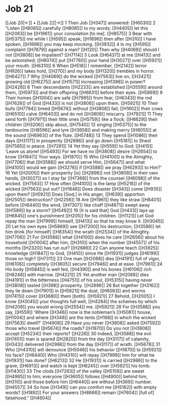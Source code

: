 # Job 21
[[Job 20|←]] • [[Job 22|→]]
1 Then Job [[H347]] answered: [[H6030]] 
2 “Listen [[H8085]] carefully [[H8085]] to my words; [[H4405]] let this [[H2063]] be [[H1961]] your consolation [to me]. [[H8575]] 
3 Bear with [[H5375]] me while I [[H595]] speak; [[H1696]] then after [[H310]] I have spoken, [[H1696]] you may keep mocking. [[H3932]] 
4 Is my [[H595]] complaint [[H7879]] against a man? [[H120]] Then why [[H4069]] should I not [[H3808]] be impatient? [[H7114]] 
5 Look [[H6437]] at me [[H413]] and be astonished; [[H8074]] put [[H7760]] your hand [[H3027]] over [[H5921]] your mouth. [[H6310]] 
6 When [[H518]] I remember, [[H2142]] terror [[H926]] takes hold, [[H270]] and my body [[H1320]] trembles in horror. [[H6427]] 
7 Why [[H4069]] do the wicked [[H7563]] live on, [[H2421]] growing old [[H6275]] and [[H1571]] increasing [[H1396]] in power? [[H2428]] 
8 Their descendants [[H2233]] are established [[H3559]] around them, [[H5973]] and their offspring [[H6631]] before their eyes. [[H5869]] 
9 Their homes [[H1004]] are safe [[H7965]] from fear; [[H6343]] the rod [[H7626]] of God [[H433]] is not [[H3808]] upon them. [[H5921]] 
10 Their bulls [[H7794]] breed [[H5674]] without [[H3808]] fail; [[H1602]] their cows [[H6510]] calve [[H6403]] and do not [[H3808]] miscarry. [[H7921]] 
11 They send forth [[H7971]] their little ones [[H5759]] like a flock; [[H6629]] their children [[H3206]] skip about, [[H7540]] 
12 singing [[H5375]] to the tambourine [[H8596]] and lyre [[H3658]] and making merry [[H8055]] at the sound [[H6963]] of the flute. [[H5748]] 
13 They spend [[H1086]] their days [[H3117]] in prosperity [[H2896]] and go down [[H5181]] to Sheol [[H7585]] in peace. [[H7281]] 
14 Yet they say [[H559]] to God: [[H410]] ‘Leave us alone! [[H5493]] For we have no [[H3808]] desire [[H2654]] to know [[H1847]] Your ways. [[H1870]] 
15 Who [[H4100]] is the Almighty, [[H7706]] that [[H3588]] we should serve Him, [[H5647]] and what [[H4100]] would we gain [[H3276]] if [[H3588]] we pray [[H6293]] to Him?’  
16 Yet [[H2005]] their prosperity [is] [[H2898]] not [[H3808]] in their own hands, [[H3027]] so I stay far [[H7368]] from the counsel [[H6098]] of the wicked. [[H7563]] 
17 How often [[H4100]] is the lamp [[H5216]] of the wicked [[H7563]] put out? [[H1846]] Does disaster [[H343]] come [[H935]] upon them? [[H5921]] Does [God,] in His anger, [[H639]] apportion [[H2505]] destruction? [[H2256]] 
18 Are [[H1961]] they like straw [[H8401]] before [[H6440]] the wind, [[H7307]] like chaff [[H4671]] swept away [[H1589]] by a storm? [[H5492]] 
19 [It is said that] God [[H433]] lays up [[H6845]] one's punishment [[H205]] for his children. [[H1121]] Let God repay the man [[H7999]] himself, [[H413]] so that he may know it. [[H3045]] 
20 Let his own eyes [[H5869]] see [[H7200]] his destruction; [[H3589]] let him drink [for himself] [[H8354]] the wrath [[H2534]] of the Almighty. [[H7706]] 
21 For [[H3588]] what [[H4100]] does he care [[H2656]] about his household [[H1004]] after him, [[H310]] when the number [[H4557]] of his months [[H2320]] has run out? [[H2686]] 
22 Can anyone teach [[H3925]] knowledge [[H1847]] to God, [[H410]] since He [[H1931]] judges [[H8199]] those on high? [[H7311]] 
23 One man [[H2088]] dies [[H4191]] full of vigor, [[H6106]] completely [[H3605]] secure [[H7946]] and at ease. [[H7961]] 
24 His body [[H5845]] is well fed, [[H4390]] and his bones [[H6106]] rich [[H8248]] with marrow. [[H4221]] 
25 Yet another man [[H2088]] dies [[H4191]] in the bitterness [[H4751]] of his soul, [[H5315]] having never [[H3808]] tasted [[H398]] prosperity. [[H2896]] 
26 But together [[H3162]] they lie down [[H7901]] in [[H5921]] the dust, [[H6083]] and worms [[H7415]] cover [[H3680]] them [both]. [[H5921]] 
27 Behold, [[H2005]] I know [[H3045]] your thoughts full well, [[H4284]] the schemes by which [[H4209]] you would wrong [[H2554]] me. [[H5921]] 
28 For [[H3588]] you say, [[H559]] ‘Where [[H346]] now is the nobleman’s [[H5081]] house, [[H1004]] and where [[H346]] are the tents [[H168]] in which the wicked [[H7563]] dwell?’ [[H4908]] 
29 Have you never [[H3808]] asked [[H7592]] those who travel [[H5674]] the roads? [[H1870]] Do you not [[H3808]] accept [[H5234]] their reports? [[H226]] 
30 Indeed, [[H3588]] the evil [[H7451]] man is spared [[H2820]] from the day [[H3117]] of calamity, [[H343]] delivered [[H2986]] from the day [[H3117]] of wrath. [[H5678]] 
31 Who [[H4310]] will denounce [[H5046]] his behavior [[H1870]] to [[H5921]] his face? [[H6440]] Who [[H4310]] will repay [[H7999]] him  for what he [[H1931]] has done? [[H6213]] 
32 He [[H1931]] is carried [[H2986]] to the grave, [[H6913]] and watch is kept [[H8245]] over [[H5921]] his tomb. [[H1430]] 
33 The clods [[H7263]] of the valley [[H5158]] are sweet [[H4985]] to him;  everyone [[H3605]] follows [[H4900]] behind him, [[H310]] and those before him [[H6440]] are without [[H369]] number. [[H4557]] 
34 So how [[H349]] can you comfort me [[H5162]] with empty words? [[H1892]] For your answers [[H8666]] remain [[H7604]] [full of] falsehood.” [[H4604]] 
